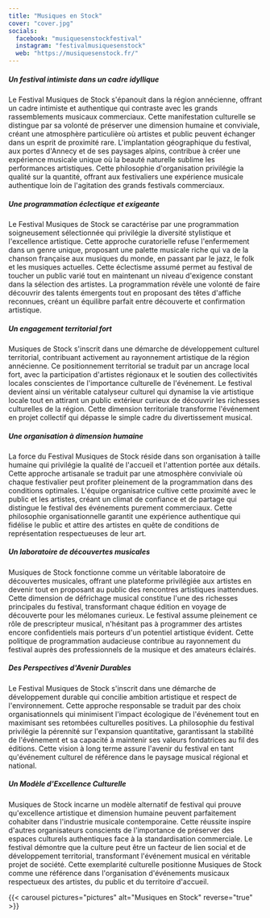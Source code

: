 ```yaml
---
title: "Musiques en Stock"
cover: "cover.jpg"
socials:
  facebook: "musiquesenstockfestival"
  instagram: "festivalmusiquesenstock"
  web: "https://musiquesenstock.fr/"
---
```


##### Un festival intimiste dans un cadre idyllique

Le Festival Musiques de Stock s'épanouit dans la région annécienne, offrant un cadre intimiste et authentique qui
contraste avec les grands rassemblements musicaux commerciaux. Cette manifestation culturelle se distingue par sa
volonté de préserver une dimension humaine et conviviale, créant une atmosphère particulière où artistes et public
peuvent échanger dans un esprit de proximité rare. L'implantation géographique du festival, aux portes d'Annecy et de
ses paysages alpins, contribue à créer une expérience musicale unique où la beauté naturelle sublime les performances
artistiques. Cette philosophie d'organisation privilégie la qualité sur la quantité, offrant aux festivaliers une
expérience musicale authentique loin de l'agitation des grands festivals commerciaux.

##### Une programmation éclectique et exigeante

Le Festival Musiques de Stock se caractérise par une programmation soigneusement sélectionnée qui privilégie la
diversité stylistique et l'excellence artistique. Cette approche curatorielle refuse l'enfermement dans un genre unique,
proposant une palette musicale riche qui va de la chanson française aux musiques du monde, en passant par le jazz, le
folk et les musiques actuelles. Cette éclectisme assumé permet au festival de toucher un public varié tout en maintenant
un niveau d'exigence constant dans la sélection des artistes. La programmation révèle une volonté de faire découvrir des
talents émergents tout en proposant des têtes d'affiche reconnues, créant un équilibre parfait entre découverte et
confirmation artistique.

##### Un engagement territorial fort

Musiques de Stock s'inscrit dans une démarche de développement culturel territorial, contribuant activement au
rayonnement artistique de la région annécienne. Ce positionnement territorial se traduit par un ancrage local fort, avec
la participation d'artistes régionaux et le soutien des collectivités locales conscientes de l'importance culturelle de
l'événement. Le festival devient ainsi un véritable catalyseur culturel qui dynamise la vie artistique locale tout en
attirant un public extérieur curieux de découvrir les richesses culturelles de la région. Cette dimension territoriale
transforme l'événement en projet collectif qui dépasse le simple cadre du divertissement musical.

##### Une organisation à dimension humaine

La force du Festival Musiques de Stock réside dans son organisation à taille humaine qui privilégie la qualité de
l'accueil et l'attention portée aux détails. Cette approche artisanale se traduit par une atmosphère conviviale où
chaque festivalier peut profiter pleinement de la programmation dans des conditions optimales. L'équipe organisatrice
cultive cette proximité avec le public et les artistes, créant un climat de confiance et de partage qui distingue le
festival des événements purement commerciaux. Cette philosophie organisationnelle garantit une expérience authentique
qui fidélise le public et attire des artistes en quête de conditions de représentation respectueuses de leur art.

##### Un laboratoire de découvertes musicales

Musiques de Stock fonctionne comme un véritable laboratoire de découvertes musicales, offrant une plateforme privilégiée
aux artistes en devenir tout en proposant au public des rencontres artistiques inattendues. Cette dimension de
défrichage musical constitue l'une des richesses principales du festival, transformant chaque édition en voyage de
découverte pour les mélomanes curieux. Le festival assume pleinement ce rôle de prescripteur musical, n'hésitant pas à
programmer des artistes encore confidentiels mais porteurs d'un potentiel artistique évident. Cette politique de
programmation audacieuse contribue au rayonnement du festival auprès des professionnels de la musique et des amateurs
éclairés.

##### Des Perspectives d'Avenir Durables

Le Festival Musiques de Stock s'inscrit dans une démarche de développement durable qui concilie ambition artistique et
respect de l'environnement. Cette approche responsable se traduit par des choix organisationnels qui minimisent l'impact
écologique de l'événement tout en maximisant ses retombées culturelles positives. La philosophie du festival privilégie
la pérennité sur l'expansion quantitative, garantissant la stabilité de l'événement et sa capacité à maintenir ses
valeurs fondatrices au fil des éditions. Cette vision à long terme assure l'avenir du festival en tant qu'événement
culturel de référence dans le paysage musical régional et national.

##### Un Modèle d'Excellence Culturelle

Musiques de Stock incarne un modèle alternatif de festival qui prouve qu'excellence artistique et dimension humaine
peuvent parfaitement cohabiter dans l'industrie musicale contemporaine. Cette réussite inspire d'autres organisateurs
conscients de l'importance de préserver des espaces culturels authentiques face à la standardisation commerciale. Le
festival démontre que la culture peut être un facteur de lien social et de développement territorial, transformant
l'événement musical en véritable projet de société. Cette exemplarité culturelle positionne Musiques de Stock comme une
référence dans l'organisation d'événements musicaux respectueux des artistes, du public et du territoire d'accueil.


{{< carousel pictures="pictures" alt="Musiques en Stock" reverse="true" >}}
